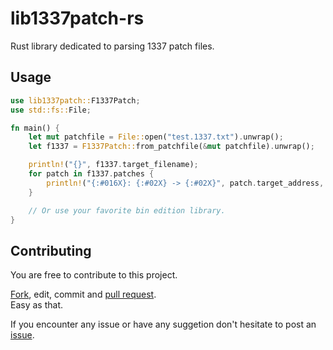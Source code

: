 # lib1337patch-rs
Rust library dedicated to parsing 1337 patch files.

## Usage
```rust
use lib1337patch::F1337Patch;
use std::fs::File;

fn main() {
    let mut patchfile = File::open("test.1337.txt").unwrap();
    let f1337 = F1337Patch::from_patchfile(&mut patchfile).unwrap();

    println!("{}", f1337.target_filename);
    for patch in f1337.patches {
        println!("{:#016X}: {:#02X} -> {:#02X}", patch.target_address, patch.old, patch.new);
    }

    // Or use your favorite bin edition library.
}
```

## Contributing
You are free to contribute to this project.

[Fork](https://github.com/GGLinnk/lib1337patch-rs/fork), edit, commit and [pull request](https://github.com/GGLinnk/lib1337patch-rs/compare).<br />
Easy as that.

If you encounter any issue or have any suggetion don't hesitate to post an [issue](https://github.com/GGLinnk/lib1337patch-rs/issues).